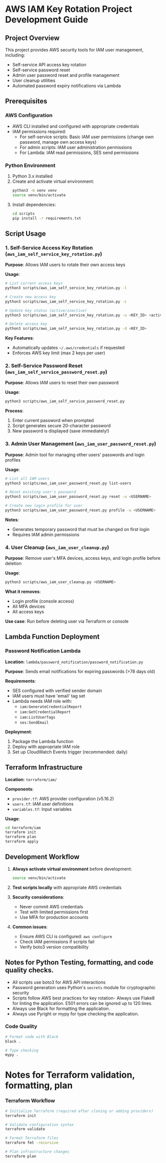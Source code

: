 # AWS IAM Key Rotation Project Development Guide

## Project Overview
This project provides AWS security tools for IAM user management, including:
- Self-service API access key rotation
- Self-service password reset
- Admin user password reset and profile management
- User cleanup utilities
- Automated password expiry notifications via Lambda

## Prerequisites

### AWS Configuration
- AWS CLI installed and configured with appropriate credentials
- IAM permissions required:
  - For self-service scripts: Basic IAM user permissions (change own password, manage own access keys)
  - For admin scripts: IAM user administration permissions
  - For Lambda: IAM read permissions, SES send permissions

### Python Environment
1. Python 3.x installed
2. Create and activate virtual environment:
   ```bash
   python3 -m venv venv
   source venv/bin/activate
   ```
3. Install dependencies:
   ```bash
   cd scripts
   pip install -r requirements.txt
   ```

## Script Usage

### 1. Self-Service Access Key Rotation (`aws_iam_self_service_key_rotation.py`)
**Purpose**: Allows IAM users to rotate their own access keys

**Usage**:
```bash
# List current access keys
python3 scripts/aws_iam_self_service_key_rotation.py -l

# Create new access key
python3 scripts/aws_iam_self_service_key_rotation.py -c

# Update key status (active/inactive)
python3 scripts/aws_iam_self_service_key_rotation.py -u <KEY_ID> <active|inactive>

# Delete access key
python3 scripts/aws_iam_self_service_key_rotation.py -d <KEY_ID>
```

**Key Features**:
- Automatically updates `~/.aws/credentials` if requested
- Enforces AWS key limit (max 2 keys per user)

### 2. Self-Service Password Reset (`aws_iam_self_service_password_reset.py`)
**Purpose**: Allows IAM users to reset their own password

**Usage**:
```bash
python3 scripts/aws_iam_self_service_password_reset.py
```

**Process**:
1. Enter current password when prompted
2. Script generates secure 20-character password
3. New password is displayed (save immediately!)

### 3. Admin User Management (`aws_iam_user_password_reset.py`)
**Purpose**: Admin tool for managing other users' passwords and login profiles

**Usage**:
```bash
# List all IAM users
python3 scripts/aws_iam_user_password_reset.py list-users

# Reset existing user's password
python3 scripts/aws_iam_user_password_reset.py reset -u <USERNAME>

# Create new login profile for user
python3 scripts/aws_iam_user_password_reset.py profile -u <USERNAME>
```

**Notes**:
- Generates temporary password that must be changed on first login
- Requires IAM admin permissions

### 4. User Cleanup (`aws_iam_user_cleanup.py`)
**Purpose**: Remove user's MFA devices, access keys, and login profile before deletion

**Usage**:
```bash
python3 scripts/aws_iam_user_cleanup.py <USERNAME>
```

**What it removes**:
- Login profile (console access)
- All MFA devices
- All access keys

**Use case**: Run before deleting user via Terraform or console

## Lambda Function Deployment

### Password Notification Lambda
**Location**: `lambda/password_notification/password_notification.py`

**Purpose**: Sends email notifications for expiring passwords (>78 days old)

**Requirements**:
- SES configured with verified sender domain
- IAM users must have 'email' tag set
- Lambda needs IAM role with:
  - `iam:GenerateCredentialReport`
  - `iam:GetCredentialReport`
  - `iam:ListUserTags`
  - `ses:SendEmail`

**Deployment**:
1. Package the Lambda function
2. Deploy with appropriate IAM role
3. Set up CloudWatch Events trigger (recommended: daily)

## Terraform Infrastructure

**Location**: `terraform/iam/`

**Components**:
- `provider.tf`: AWS provider configuration (v5.16.2)
- `users.tf`: IAM user definitions
- `variables.tf`: Input variables

**Usage**:
```bash
cd terraform/iam
terraform init
terraform plan
terraform apply
```

## Development Workflow

1. **Always activate virtual environment** before development:
   ```bash
   source venv/bin/activate
   ```

2. **Test scripts locally** with appropriate AWS credentials

3. **Security considerations**:
   - Never commit AWS credentials
   - Test with limited permissions first
   - Use MFA for production accounts

4. **Common issues**:
   - Ensure AWS CLI is configured: `aws configure`
   - Check IAM permissions if scripts fail
   - Verify boto3 version compatibility

## Notes for Python Testing, formatting, and code quality checks.
- All scripts use boto3 for AWS API interactions
- Password generation uses Python's `secrets` module for cryptographic security
- Scripts follow AWS best practices for key rotation- Always use Flake8 for linting the application. E501 errors can be ignored up to 120 lines.
- Always use Black for formatting the application.
- Always use Pyright or mypy for type checking the application.

 ### Code Quality
```bash
# Format code with Black
black .

# Type checking
mypy .
```

# Notes for Terraform validation, formatting, plan
 ### Terraform Workflow
```bash
# Initialize Terraform (required after cloning or adding providers)
terraform init

# Validate configuration syntax
terraform validate

# Format Terraform files
terraform fmt -recursive

# Plan infrastructure changes
terraform plan
```
